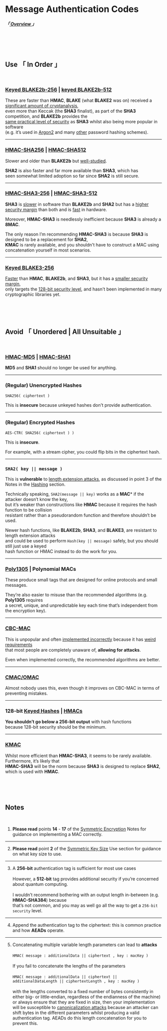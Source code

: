
[ Generated Hashing ]: https://doc.libsodium.org/hashing/generic_hashing
[ Analysis ]: https://nvlpubs.nist.gov/nistpubs/ir/2012/NIST.IR.7896.pdf
[ Same Security ]: https://eprint.iacr.org/2019/1492.pdf

[ SHA2 Studied ]: https://en.wikipedia.org/wiki/SHA-2#Cryptanalysis_and_validation
[ SHA 3 Slow ]: https://www.imperialviolet.org/2017/05/31/skipsha3.html
[ SHA 3 Security ]: https://csrc.nist.gov/csrc/media/projects/hash-functions/documents/sha-3_selection_announcement.pdf
[ SHA 3 Fast ]: https://keccak.team/2017/is_sha3_slow.html

[ Blake 2 ]: https://www.blake2.net/#us
[ Blake 3 ]: https://github.com/BLAKE3-team/BLAKE3#readme
[ Blake 3 Spec ]: https://github.com/BLAKE3-team/BLAKE3-specs/blob/master/blake3.pdf

[ MAC Hate ]: https://blog.cryptographyengineering.com/2013/02/15/why-i-hate-cbc-mac/
[ CMAC ]: https://en.wikipedia.org/wiki/One-key_MAC
[ KMAC ]: https://en.wikipedia.org/wiki/SHA-3#Additional_instances
[ HMAC Security ]: https://en.wikipedia.org/wiki/HMAC#Security
[ HMAC SHA256 ]: https://doc.libsodium.org/advanced/hmac-sha2
[ HMAC ]: https://en.wikipedia.org/wiki/HMAC
[ HMAC SHA3 256 ]: https://en.wikipedia.org/wiki/SHA-3

[ Length Extension Attack ]: https://en.wikipedia.org/wiki/Length_extension_attack
[ Poly1305 ]: https://doc.libsodium.org/advanced/poly1305
[ CBC-MAC ]: https://en.wikipedia.org/wiki/CBC-MAC
[ Weird Requirements ]: https://en.wikipedia.org/wiki/CBC-MAC#Security_with_fixed_and_variable-length_messages
[ Keyed Hashes ]: https://doc.libsodium.org/hashing/generic_hashing#usage
[ Canonicalization Attack ]: https://soatok.blog/2021/07/30/canonicalization-attacks-against-macs-and-signatures/

[ RFC9106 ]: https://www.rfc-editor.org/rfc/rfc9106.html#name-introduction

[ Overview ]: ../Overview


# Message Authentication Codes
##### 「[ Overview ]」


<br>
<br>
<br>


## **Use** 「 In Order 」

<br>

### [Keyed BLAKE2b-256][ Generated Hashing ] | [keyed BLAKE2b-512][ Generated Hashing ]

These are faster than **HMAC**, **BLAKE** (what **BLAKE2** was on) received a [significant amount of cryptanalysis][ Analysis ],<br>even more than Keccak (the **SHA3** finalist), as part of the **SHA3** competition, and **BLAKE2b** provides the<br>[same practical level of security][ Same Security ] as **SHA3** whilst also being more popular in software<br>(e.g. it’s used in [Argon2][ RFC9106 ] and many [other][ Blake 2 ] password hashing schemes).

---

### [HMAC-SHA256][ HMAC SHA256 ] | [HMAC-SHA512][ HMAC SHA256 ]

Slower and older than **BLAKE2b** but [well-studied][ SHA2 Studied ].

**SHA2** is also faster and far more available than **SHA3**, which has<br>seen somewhat limited adoption so far since **SHA2** is still secure.

---

### [HMAC-SHA3-256][ HMAC SHA3 256 ] | [HMAC-SHA3-512][ HMAC SHA3 256 ]

**SHA3** is [slower][ SHA 3 Slow ] in software than **BLAKE2b** and **SHA2** but has a [higher security margin][ SHA 3 Security ] than both and is [fast][ SHA 3 Fast ] in hardware.

Moreover, **HMAC-SHA3** is needlessly inefficient because **SHA3** is already a **8MAC**.

The only reason I’m recommending **HMAC-SHA3** is because **SHA3** is designed to be a replacement for **SHA2**,<br>**KMAC** is rarely available, and you shouldn't have to construct a MAC using concatenation yourself in most scenarios.

---

### [Keyed BLAKE3-256][ Blake 3 ]

[Faster][ Blake 3 Spec ] than **HMAC**, **BLAKE2b**, and **SHA3**, but it has a [smaller security margin][ Blake 3 Spec ],<br>
only targets the [128-bit security level][ Blake 3 Spec ], and hasn't been implemented in many<br> cryptographic libraries yet.


<br>
<br>
<br>


## **Avoid** 「 Unordered | All Unsuitable 」

<br>

### [HMAC-MD5][ HMAC Security ] | [HMAC-SHA1][ HMAC ]

**MD5** and **SHA1** should no longer be used for anything.

---

### (Regular) Unencrypted Hashes

`SHA256( ciphertext )`

This is **insecure** because unkeyed hashes don't provide authentication.

---

### (Regular) Encrypted Hashes

`AES-CTR( SHA256( ciphertext ) )`

This is **insecure**.

For example, with a stream cipher, you could flip bits in the ciphertext hash.

---

### `SHA2( key || message )`

This is **vulnerable** to [length extension attacks][ Length Extension Attack ], as discussed in point 3 of the Notes in the [Hashing](./Hashing) section.

Technically speaking, `SHA2(message || key)` works as a **MAC*** if the attacker doesn’t know the key,<br>but it’s weaker than constructions like **HMAC** because it requires the hash function to be collision<br>resistant rather than a pseudorandom function and therefore shouldn’t be used.

Newer hash functions, like **BLAKE2b**, **SHA3**, and **BLAKE3**, are resistant to length extension attacks<br>and could be used to perform `Hash(key || message)` safely, but you should still just use a keyed<br>hash function or HMAC instead to do the work for you.

---

### [Poly1305][ Poly1305 ] | Polynomial MACs

These produce small tags that are designed for online protocols and small messages.

They’re also easier to misuse than the recommended algorithms (e.g. **Poly1305** requires<br>a secret, unique, and unpredictable key each time that’s independent from the encryption key).

---

### [CBC-MAC][ CBC-MAC ]

This is unpopular and often [implemented incorrectly][ MAC Hate ] because it has [weird requirements][ Weird Requirements ]<br>that most people are completely unaware of, **allowing for attacks**.

Even when implemented correctly, the recommended algorithms are better.

---

### [CMAC/OMAC][ CMAC ]

Almost nobody uses this, even though it improves on CBC-MAC in terms of preventing mistakes.

---

### 128-bit [Keyed Hashes][ Keyed Hashes ] | [HMACs][ HMAC ]

**You shouldn’t go below a 256-bit output** with hash functions<br>
because 128-bit security should be the minimum.

---

### [KMAC][ KMAC ]

Whilst more efficient than **HMAC-SHA3**, it seems to be rarely available. Furthermore, it’s likely that<br>**HMAC-SHA3** will be the norm because **SHA3** is designed to replace **SHA2**, which is used with **HMAC**.


<br>
<br>
<br>


## **Notes**

<br>

1. **Please read** points **14** - **17** of the [Symmetric Encryption](./Symmetric%20Encryption) Notes for guidance on implementing a MAC correctly.

---

2. **Please read** point **2** of the [Symmetric Key Size](./Symmetric%20Keys) Use section for guidance on what key size to use.

---

3. A **256-bit** authentication tag is sufficient for most use cases<br><br>
However, a **512-bit** tag provides additional security if you’re concerned about quantum computing.<br><br>
I wouldn’t recommend bothering with an output length in-between (e.g. **HMAC-SHA384**) because<br>
that’s not common, and you may as well go all the way to get a `256-bit security` level.

---

4. Append the authentication tag to the ciphertext: this is common practice and how **AEADs** operate.

---

5. Concatenating multiple variable length parameters can lead to **attacks**<br><br>
`HMAC( message : additionalData || ciphertext , key : macKey )`<br><br>
If you fail to concatenate the lengths of the parameters<br><br>
`HMAC( message : additionalData || ciphertext || additionalDataLength || ciphertextLength , key : macKey )`<br><br>with the lengths converted to a fixed number of bytes consistently in either big- or little-endian, regardless of the endianness of the machine) or always ensure that they are fixed in size, then your implementation will be susceptible to [canonicalization attacks][ Canonicalization Attack ] because an attacker can shift bytes in the different parameters whilst producing a valid authentication tag. AEADs do this length concatenation for you to prevent this.
